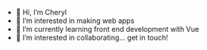 - 👋 Hi, I’m Cheryl
- 👀 I’m interested in making web apps
- 🌱 I’m currently learning front end development with Vue
- 💞️ I’m interested in collaborating... get in touch!

<!---
cherbear263/cherbear263 is a ✨ special ✨ repository because its `README.md` (this file) appears on your GitHub profile.
You can click the Preview link to take a look at your changes.
--->
